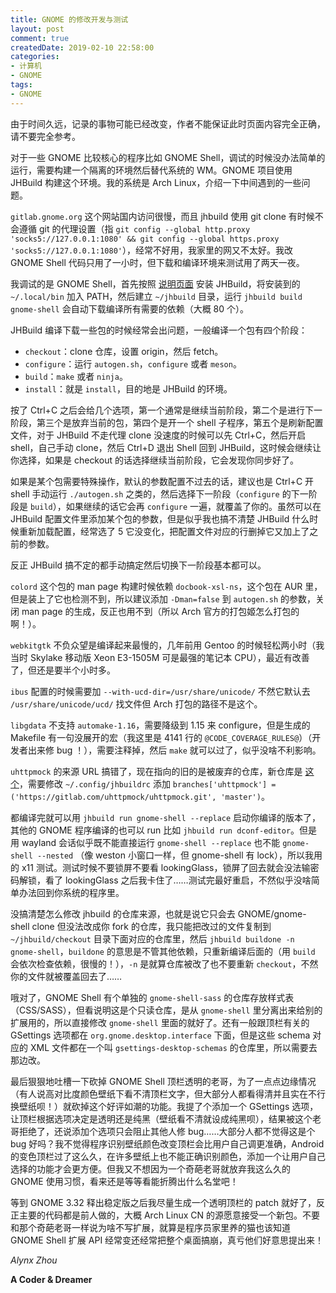 ```yaml
---
title: GNOME 的修改开发与测试
layout: post
comment: true
createdDate: 2019-02-10 22:58:00
categories:
- 计算机
- GNOME
tags:
- GNOME
---
```

<div class="alert-red">由于时间久远，记录的事物可能已经改变，作者不能保证此时页面内容完全正确，请不要完全参考。</div>

对于一些 GNOME 比较核心的程序比如 GNOME Shell，调试的时候没办法简单的运行，需要构建一个隔离的环境然后替代系统的 WM。GNOME 项目使用 JHBuild 构建这个环境。我的系统是 Arch Linux，介绍一下中间遇到的一些问题。

<!--more-->

`gitlab.gnome.org` 这个网站国内访问很慢，而且 jhbuild 使用 git clone 有时候不会遵循 git 的代理设置（指 `git config --global http.proxy 'socks5://127.0.0.1:1080' && git config --global https.proxy 'socks5://127.0.0.1:1080'`），经常不好用，我家里的网又不太好。我改 GNOME Shell 代码只用了一小时，但下载和编译环境来测试用了两天一夜。

我调试的是 GNOME Shell，首先按照 [说明页面](https://wiki.gnome.org/action/show/Projects/Jhbuild/Introduction?action=show&redirect=Newcomers%2FBuildSystemComponent%2FJhbuild) 安装 JHBuild，将安装到的 `~/.local/bin` 加入 PATH，然后建立 `~/jhbuild` 目录，运行 `jhbuild build gnome-shell` 会自动下载编译所有需要的依赖（大概 80 个）。

JHBuild 编译下载一些包的时候经常会出问题，一般编译一个包有四个阶段：

- `checkout`：clone 仓库，设置 origin，然后 fetch。
- `configure`：运行 `autogen.sh`，`configure` 或者 `meson`。
- `build`：`make` 或者 `ninja`。
- `install`：就是 `install`，目的地是 JHBuild 的环境。

按了 Ctrl+C 之后会给几个选项，第一个通常是继续当前阶段，第二个是进行下一阶段，第三个是放弃当前的包，第四个是开一个 shell 子程序，第五个是刷新配置文件，对于 JHBuild 不走代理 clone 没速度的时候可以先 Ctrl+C，然后开启 shell，自己手动 clone，然后 Ctrl+D 退出 Shell 回到 JHBuild，这时候会继续让你选择，如果是 checkout 的话选择继续当前阶段，它会发现你同步好了。

如果是某个包需要特殊操作，默认的参数配置不过去的话，建议也是 Ctrl+C 开 shell 手动运行 `./autogen.sh` 之类的，然后选择下一阶段（`configure` 的下一阶段是 `build`），如果继续的话它会再 `configure` 一遍，就覆盖了你的。虽然可以在 JHBuild 配置文件里添加某个包的参数，但是似乎我也搞不清楚 JHBuild 什么时候重新加载配置，经常选了 5 它没变化，把配置文件对应的行删掉它又加上了之前的参数。

反正 JHBuild 搞不定的都手动搞定然后切换下一阶段基本都可以。

`colord` 这个包的 man page 构建时候依赖 `docbook-xsl-ns`，这个包在 AUR 里，但是装上了它也检测不到，所以建议添加 `-Dman=false` 到 `autogen.sh` 的参数，关闭 man page 的生成，反正也用不到（所以 Arch 官方的打包姬怎么打包的啊！）。

`webkitgtk` 不负众望是编译起来最慢的，几年前用 Gentoo 的时候轻松两小时（我当时 Skylake 移动版 Xeon E3-1505M 可是最强的笔记本 CPU），最近有改善了，但还是要半个小时多。

`ibus` 配置的时候需要加 `--with-ucd-dir=/usr/share/unicode/` 不然它默认去 `/usr/share/unicode/ucd/` 找文件但 Arch 打包的路径不是这个。

`libgdata` 不支持 `automake-1.16`，需要降级到 1.15 来 configure，但是生成的 Makefile 有一句没展开的宏（我这里是 4141 行的 `@CODE_COVERAGE_RULES@`）（开发者出来修 bug ！），需要注释掉，然后 `make` 就可以过了，似乎没啥不利影响。

`uhttpmock` 的来源 URL 搞错了，现在指向的旧的是被废弃的仓库，新仓库是 [这个](https://gitlab.com/uhttpmock/uhttpmock/)，需要修改 `~/.config/jhbuildrc` 添加 `branches['uhttpmock'] = ('https://gitlab.com/uhttpmock/uhttpmock.git', 'master')`。

都编译完就可以用 `jhbuild run gnome-shell --replace` 启动你编译的版本了，其他的 GNOME 程序编译的也可以 run 比如 `jhbuild run dconf-editor`。但是用 wayland 会话似乎既不能直接运行 `gnome-shell --replace` 也不能 `gnome-shell --nested` （像 weston 小窗口一样，但 gnome-shell 有 lock），所以我用的 x11 测试。测试时候不要锁屏不要看 lookingGlass，锁屏了回去就会没法输密码解锁，看了 lookingGlass 之后我卡住了……测试完最好重启，不然似乎没啥简单办法回到你系统的程序里。

没搞清楚怎么修改 jhbuild 的仓库来源，也就是说它只会去 GNOME/gnome-shell clone 但没法改成你 fork 的仓库，我只能把改过的文件复制到 `~/jhbuild/checkout` 目录下面对应的仓库里，然后 `jhbuild buildone -n gnome-shell`，`buildone` 的意思是不管其他依赖，只重新编译后面的（用 `build` 会依次检查依赖，很慢的！），`-n` 是就算仓库被改了也不要重新 `checkout`，不然你的文件就被覆盖回去了……

哦对了，GNOME Shell 有个单独的 `gnome-shell-sass` 的仓库存放样式表（CSS/SASS），但看说明这是个只读仓库，是从 `gnome-shell` 里分离出来给别的扩展用的，所以直接修改 `gnome-shell` 里面的就好了。还有一般跟顶栏有关的 GSettings 选项都在 `org.gnome.desktop.interface` 下面，但是这些 schema 对应的 XML 文件都在一个叫 `gsettings-desktop-schemas` 的仓库里，所以需要去那边改。

最后狠狠地吐槽一下砍掉 GNOME Shell 顶栏透明的老哥，为了一点点边缘情况（有人说高对比度颜色壁纸下看不清顶栏文字，但大部分人都看得清并且实在不行换壁纸呗！）就砍掉这个好评如潮的功能。我提了个添加一个 GSettings 选项，让顶栏根据选项决定是透明还是纯黑（壁纸看不清就设成纯黑呗），结果被这个老哥拒绝了，还说添加个选项只会阻止其他人修 bug……大部分人都不觉得这是个 bug 好吗？我不觉得程序识别壁纸颜色改变顶栏会比用户自己调更准确，Android 的变色顶栏过了这么久，在许多壁纸上也不能正确识别颜色，添加一个让用户自己选择的功能才会更方便。但我又不想因为一个奇葩老哥就放弃我这么久的 GNOME 使用习惯，看来还是等等看能折腾出什么名堂吧！

等到 GNOME 3.32 释出稳定版之后我尽量生成一个透明顶栏的 patch 就好了，反正主要的代码都是前人做的，大概 Arch Linux CN 的源愿意接受一个新包。不要和那个奇葩老哥一样说为啥不写扩展，就算是程序员家里养的猫也该知道 GNOME Shell 扩展 API 经常变还经常把整个桌面搞崩，真亏他们好意思提出来！

*Alynx Zhou*

**A Coder & Dreamer**
